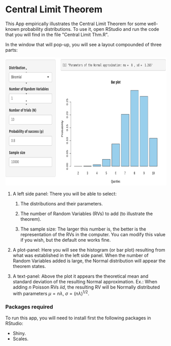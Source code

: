 # Central Limit Theorem

This App empirically illustrates the Central Limit Theorem for some well-known probability distributions. To use it, open RStudio and run the code that you will find in the file "Central Limit Thm.R".

In the window that will pop-up, you will see a layout compounded of three parts:

<img src="https://github.com/DavidGarHeredia/teaching/blob/master/Central%20Limit%20Thm/TCL1.png" alt="layout" width="650" height="400">

1. A left side panel: There you will be able to select:

	1. The distributions and their parameters.

	2. The number of Random Variables (RVs) to add (to illustrate the theorem).

	3. The sample size: The larger this number is, the better is the representation of the RVs in the computer. You can modify this value if you wish, but the default one works fine.

2. A plot-panel: Here you will see the histogram (or bar plot) resulting from what was established in the left side panel. When the number of Random Variables added is large, the Normal distribution will appear the theorem states.

3. <p>A text-panel: Above the plot it appears the theoretical mean and standard deviation of the resulting Normal approximation. Ex.: When adding <span class="math"><em>n</em></span> Poisson RVs <span class="math"><em>iid</em></span>, the resulting RV will be Normally distributed with parameters <span class="math"><em>μ</em> = <em>n</em><em>λ</em></span>, <span class="math"><em>σ</em> = (<em>n</em><em>λ</em>)<sup>1/2</sup></span>.</p>



### Packages required

To run this app, you will need to install first the following packages in RStudio:

+ Shiny.
+ Scales.
